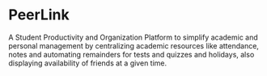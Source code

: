 # PeerLink
 A Student Productivity and Organization Platform to simplify academic and personal management by centralizing academic resources like attendance, notes and automating remainders for tests and quizzes and holidays, also displaying availability of friends at a given time.
